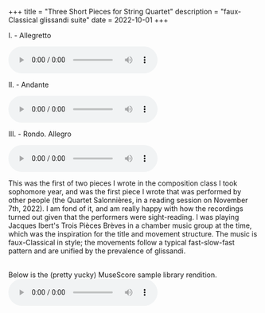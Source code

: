 +++
title = "Three Short Pieces for String Quartet"
description = "faux-Classical glissandi suite"
date = 2022-10-01
+++

I. - Allegretto
<br>

<audio controls>
  <source src="/recordings/three-short-pieces-1.mp3" type="audio/mp3">
</audio>

<br>

II. - Andante
<br>

<audio controls>
  <source src="/recordings/three-short-pieces-2.mp3" type="audio/mp3">
</audio>

<br>

III. - Rondo. Allegro
<br>

<audio controls>
    <source src="/recordings/three-short-pieces-3.mp3" type="audio/mp3">
</audio>

<br>

This was the first of two pieces I wrote in the composition class I took sophomore year, and was the first piece I wrote that was performed by other people (the Quartet Salonnières, in a reading session on November 7th, 2022). I am fond of it, and am really happy with how the recordings turned out given that the performers were sight-reading. I was playing Jacques Ibert's Trois Pièces Brèves in a chamber music group at the time, which was the inspiration for the title and movement structure. The music is faux-Classical in style; the movements follow a typical fast-slow-fast pattern and are unified by the prevalence of glissandi.

<br>
Below is the (pretty yucky) MuseScore sample library rendition.
<audio controls>
    <source src="/recordings/three-short-pieces-midi.mp3" type="audio/mp3">
</audio>